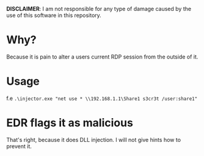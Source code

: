 **DISCLAIMER**: I am not responsible for any type of damage caused by the use of this software in this repository. 

# Why?
Because it is pain to alter a users current RDP session from the outside of it.
# Usage
f.e `.\injector.exe "net use * \\192.168.1.1\Share1 s3cr3t /user:share1"`

# EDR flags it as malicious
That's right, because it does DLL injection. I will not give hints how to prevent it.
